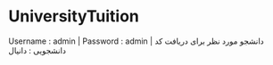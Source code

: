 # UniversityTuition


Username : admin |
Password : admin |
دانشجو مورد نظر برای دریافت کد دانشجویی : دانیال 
